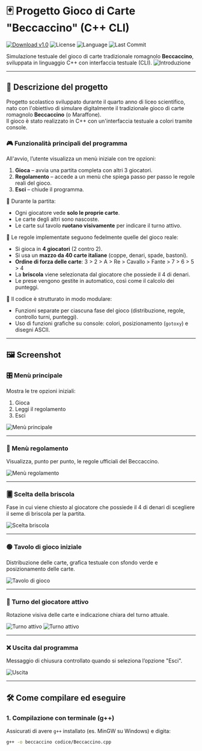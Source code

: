 # 🃏 Progetto Gioco di Carte "Beccaccino" (C++ CLI)

[![Download v1.0](https://img.shields.io/github/v/release/andreee5/Gioco_di_carte_Beccaccino?label=Download%20v1.0)](https://github.com/andreee5/Gioco_di_carte_Beccaccino/releases/latest)
![License](https://img.shields.io/github/license/andreee5/Gioco_di_carte_Beccaccino)
![Language](https://img.shields.io/github/languages/top/andreee5/Gioco_di_carte_Beccaccino)
![Last Commit](https://img.shields.io/github/last-commit/andreee5/Gioco_di_carte_Beccaccino)

Simulazione testuale del gioco di carte tradizionale romagnolo **Beccaccino**, sviluppata in linguaggio C++ con interfaccia testuale (CLI).
![Introduzione](media/screenshot_Beccaccino_1.JPG)

---

## 🧠 Descrizione del progetto

Progetto scolastico sviluppato durante il quarto anno di liceo scientifico, nato con l'obiettivo di simulare digitalmente il tradizionale gioco di carte romagnolo **Beccaccino** (o Maraffone).  
Il gioco è stato realizzato in C++ con un'interfaccia testuale a colori tramite console.

### 🎮 Funzionalità principali del programma

All'avvio, l’utente visualizza un menù iniziale con tre opzioni:

1. **Gioca** – avvia una partita completa con altri 3 giocatori.
2. **Regolamento** – accede a un menù che spiega passo per passo le regole reali del gioco.
3. **Esci** – chiude il programma.

🔐 Durante la partita:
- Ogni giocatore vede **solo le proprie carte**.
- Le carte degli altri sono nascoste.
- Le carte sul tavolo **ruotano visivamente** per indicare il turno attivo.

🧩 Le regole implementate seguono fedelmente quelle del gioco reale:
- Si gioca in **4 giocatori** (2 contro 2).
- Si usa un **mazzo da 40 carte italiane** (coppe, denari, spade, bastoni).
- **Ordine di forza delle carte**: 3 > 2 > A > Re > Cavallo > Fante > 7 > 6 > 5 > 4
- La **briscola** viene selezionata dal giocatore che possiede il 4 di denari.
- Le prese vengono gestite in automatico, così come il calcolo dei punteggi.

🧱 Il codice è strutturato in modo modulare:
- Funzioni separate per ciascuna fase del gioco (distribuzione, regole, controllo turni, punteggi).
- Uso di funzioni grafiche su console: colori, posizionamento (`gotoxy`) e disegni ASCII.

---
## 🖼️ Screenshot

### 🎛️ Menù principale
Mostra le tre opzioni iniziali:
1. Gioca
2. Leggi il regolamento
3. Esci

![Menù principale](media/screenshot_Beccaccino_2.JPG)

---

### 📖 Menù regolamento
Visualizza, punto per punto, le regole ufficiali del Beccaccino.

![Menù regolamento](media/screenshot_Beccaccino_3.JPG)

---

### 🂠 Scelta della briscola
Fase in cui viene chiesto al giocatore che possiede il 4 di denari di scegliere il seme di briscola per la partita.

![Scelta briscola](media/screenshot_Beccaccino_4.JPG)

---

### 🟢 Tavolo di gioco iniziale
Distribuzione delle carte, grafica testuale con sfondo verde e posizionamento delle carte.

![Tavolo di gioco](media/screenshot_Beccaccino_5.JPG)

---

### 🔄 Turno del giocatore attivo
Rotazione visiva delle carte e indicazione chiara del turno attuale.

![Turno attivo](media/screenshot_Beccaccino_6.JPG)
![Turno attivo](media/screenshot_Beccaccino_7.JPG)

---

### ❌ Uscita dal programma
Messaggio di chiusura controllato quando si seleziona l’opzione "Esci".

![Uscita](media/screenshot_Beccaccino_8.JPG)

---

## 🛠️ Come compilare ed eseguire

### 1. Compilazione con terminale (g++)
Assicurati di avere `g++` installato (es. MinGW su Windows) e digita:

```bash
g++ -o beccaccino codice/Beccaccino.cpp
